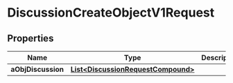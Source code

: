 

# DiscussionCreateObjectV1Request

## Properties

Name | Type | Description | Notes
------------ | ------------- | ------------- | -------------
**aObjDiscussion** | [**List&lt;DiscussionRequestCompound&gt;**](DiscussionRequestCompound.md) |  | 




